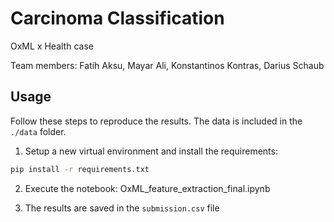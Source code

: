# Carcinoma Classification 
OxML x Health case 

Team members: Fatih Aksu, Mayar Ali, Konstantinos Kontras, Darius Schaub

## Usage
Follow these steps to reproduce the results. The data is included in the `./data` folder.

1. Setup a new virtual environment and install the requirements:
```bash
pip install -r requirements.txt
```

2. Execute the notebook: OxML_feature_extraction_final.ipynb

3. The results are saved in the `submission.csv` file
